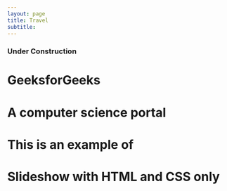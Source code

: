 ```yaml
---
layout: page
title: Travel
subtitle:
---
```

### Under Construction
<div id="slideshow">
	<div class="slide-wrapper">
		<div class="slide">
			<h1 class="slide-number">
				GeeksforGeeks
			</h1>
		</div>
		<div class="slide">
			<h1 class="slide-number">
				A computer science portal
			</h1>
		</div>
		<div class="slide">
			<h1 class="slide-number">
				This is an example of
			</h1>
		</div>
		<div class="slide">
			<h1 class="slide-number">
				Slideshow with HTML and CSS only
			</h1>
		</div>
	</div>
</div>